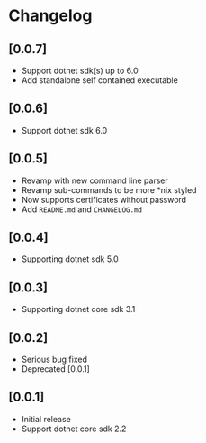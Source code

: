 # Changelog

## [0.0.7]
- Support dotnet sdk(s) up to 6.0
- Add standalone self contained executable
## [0.0.6]
- Support dotnet sdk 6.0
## [0.0.5]
- Revamp with new command line parser
- Revamp sub-commands to be more *nix styled
- Now supports certificates without password
- Add `README.md` and `CHANGELOG.md`
## [0.0.4]
- Supporting dotnet sdk 5.0
## [0.0.3]
- Supporting dotnet core sdk 3.1
## [0.0.2]
- Serious bug fixed
- Deprecated [0.0.1]
## [0.0.1]
- Initial release
- Support dotnet core sdk 2.2
